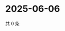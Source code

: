 # 2025-06-06

共 0 条

<!-- BEGIN ZHIHUVIDEO -->
<!-- 最后更新时间 Fri Jun 06 2025 17:12:38 GMT+0800 (China Standard Time) -->

<!-- END ZHIHUVIDEO -->
